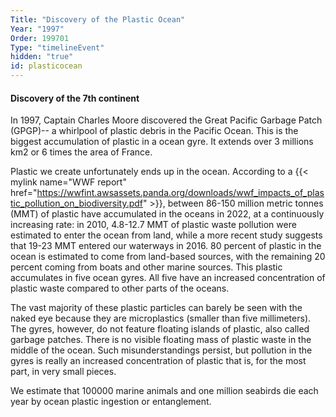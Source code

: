 ```yaml
---
Title: "Discovery of the Plastic Ocean"
Year: "1997"
Order: 199701
Type: "timelineEvent"
hidden: "true"
id: plasticocean
---
```


#### Discovery of the 7th continent

In 1997, Captain Charles Moore discovered the Great Pacific Garbage Patch (GPGP)-- a whirlpool of plastic debris in the Pacific Ocean. This is the biggest accumulation of plastic in a ocean gyre. It extends over 3 millions km2 or 6 times the area of France.

Plastic we create unfortunately ends up in the ocean. According to a {{< mylink name="WWF report" href="https://wwfint.awsassets.panda.org/downloads/wwf_impacts_of_plastic_pollution_on_biodiversity.pdf" >}}, between 86-150 million metric tonnes (MMT) of plastic have accumulated in the oceans in 2022, at a continuously increasing rate: in 2010, 4.8-12.7 MMT of plastic waste pollution were estimated to enter the ocean from land, while a more recent study suggests that 19-23 MMT entered our waterways in 2016. 80 percent of plastic in the ocean is estimated to come from land-based sources, with the remaining 20 percent coming from boats and other marine sources. This plastic accumulates in five ocean gyres. All five have an increased concentration of plastic waste compared to other parts of the oceans.

The vast majority of these plastic particles can barely be seen with the naked eye because they are microplastics (smaller than five millimeters). The gyres, however, do not feature floating islands of plastic, also called garbage patches. There is no visible floating mass of plastic waste in the middle of the ocean. Such misunderstandings persist, but pollution in the gyres is really an increased concentration of plastic that is, for the most part, in very small pieces.

We estimate that 100000 marine animals and one million seabirds die each year by ocean plastic ingestion or entanglement.